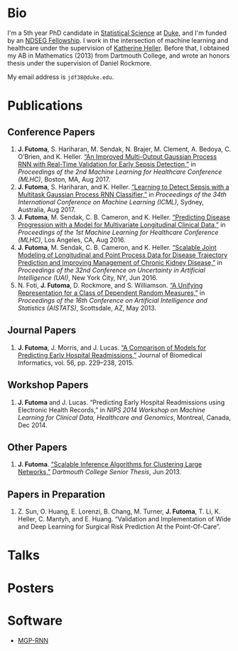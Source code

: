 # Bio
I'm a 5th year PhD candidate in [Statistical Science](https://stat.duke.edu) at [Duke](https://duke.edu), and I'm funded by an [NDSEG Fellowship](https://ndseg.asee.org/).  I work in the intersection of machine learning and healthcare under the supervision of [Katherine Heller](http://www2.stat.duke.edu/~kheller/). Before that, I obtained my AB in Mathematics (2013) from Dartmouth College, and wrote an honors thesis under the supervision of Daniel Rockmore.

My email address is ``jdf38@duke.edu``. 

# Publications

## Conference Papers 

1. **J. Futoma**, S. Hariharan, M. Sendak, N. Brajer, M. Clement, A. Bedoya, C. O’Brien, and K. Heller. [“An Improved Multi-Output Gaussian Process RNN with Real-Time Validation for Early Sepsis Detection,”](https://arxiv.org/abs/1708.05894) in *Proceedings of the 2nd Machine Learning for Healthcare Conference (MLHC)*, Boston, MA, Aug 2017.
2. **J. Futoma**, S. Hariharan, and K. Heller. [“Learning to Detect Sepsis with a Multitask Gaussian Process RNN Classifier,”](https://arxiv.org/abs/1706.04152) in *Proceedings of the 34th International Conference on Machine Learning (ICML)*, Sydney, Australia, Aug 2017.
3. **J. Futoma**, M. Sendak, C. B. Cameron, and K. Heller. [“Predicting Disease Progression with a Model for Multivariate Longitudinal Clinical Data,”](http://proceedings.mlr.press/v56/Futoma16.pdf) in *Proceedings of the 1st Machine Learning for Healthcare Conference (MLHC)*, Los Angeles, CA, Aug 2016.
4. **J. Futoma**, M. Sendak, C. B. Cameron, and K. Heller. [“Scalable Joint Modeling of Longitudinal and Point Process Data for Disease Trajectory Prediction and Improving Management of Chronic Kidney Disease,”](http://auai.org/uai2016/proceedings/papers/160.pdf) in *Proceedings of the 32nd Conference on Uncertainty in Artificial Intelligence (UAI)*, New York City, NY, Jun 2016.
5. N. Foti, **J. Futoma**, D. Rockmore, and S. Williamson. [“A Unifying Representation for a Class of Dependent Random Measures,”](https://arxiv.org/pdf/1211.4753.pdf) in *Proceedings of the 16th Conference on Artificial Intelligence and Statistics (AISTATS)*, Scottsdale, AZ, May 2013.

## Journal Papers 
1. **J. Futoma**, J. Morris, and J. Lucas. [“A Comparison of Models for Predicting Early Hospital Readmissions,”](http://www.sciencedirect.com/science/article/pii/S1532046415000969) Journal of Biomedical Informatics, vol. 56, pp. 229–238, 2015.

## Workshop Papers 
1. **J. Futoma** and J. Lucas. “Predicting Early Hospital Readmissions using Electronic Health Records,” in *NIPS 2014 Workshop on Machine Learning for Clinical Data, Healthcare and Genomics*, Montreal, Canada, Dec 2014.

## Other Papers 
1. **J. Futoma**. [“Scalable Inference Algorithms for Clustering Large Networks,”](https://math.dartmouth.edu/theses/undergrad/2013/SeniorThesisFutoma.pdf) *Dartmouth College Senior Thesis*, Jun 2013.

## Papers in Preparation 
1. Z. Sun, O. Huang, E. Lorenzi, B. Chang, M. Turner, **J. Futoma**, T. Li, K. Heller, C. Mantyh, and E. Huang. “Validation and Implementation of Wide and Deep Learning for Surgical Risk Prediction At the Point-Of-Care”.

# Talks 

# Posters

# Software
* [MGP-RNN](https://github.com/jfutoma/MGP-RNN)
